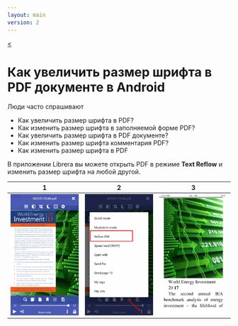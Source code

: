 ```yaml
---
layout: main
version: 2
---
```

[<](/wiki/faq/ru)

# Как увеличить размер шрифта в PDF документе в Android

Люди часто спрашивают

* Как увеличить размер шрифта в PDF?
* Как изменить размер шрифта в заполняемой форме PDF?
* Как увеличить размер шрифта в PDF документе?
* Как изменить размер шрифта комментария PDF?
* Как изменить размер шрифта в PDF

В приложении Librera вы можете открыть PDF в режиме **Text Reflow** и изменить размер шрифта на любой другой.

|1|2|3|
|-|-|-|
|![](1.png)|![](2.png)|![](3.png)|
